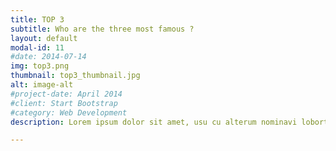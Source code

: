 ```yaml
---
title: TOP 3
subtitle: Who are the three most famous ?
layout: default
modal-id: 11
#date: 2014-07-14
img: top3.png
thumbnail: top3_thumbnail.jpg
alt: image-alt
#project-date: April 2014
#client: Start Bootstrap
#category: Web Development
description: Lorem ipsum dolor sit amet, usu cu alterum nominavi lobortis. At duo novum diceret. Tantas apeirian vix et, usu sanctus postulant inciderint ut, populo diceret necessitatibus in vim. Cu eum dicam feugiat noluisse.

---
```

